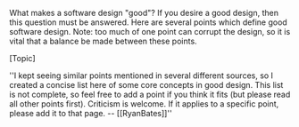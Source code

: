

What makes a software design "good"? If you desire a good design, then this question must be answered. Here are several points which define good software design. Note: too much of one point can corrupt the design, so it is vital that a balance be made between these points.

[Topic]

''I kept seeing similar points mentioned in several different sources, so I created a concise list here of some core concepts in good design. This list is not complete, so feel free to add a point if you think it fits (but please read all other points first). Criticism is welcome. If it applies to a specific point, please add it to that page. -- [[RyanBates]]''